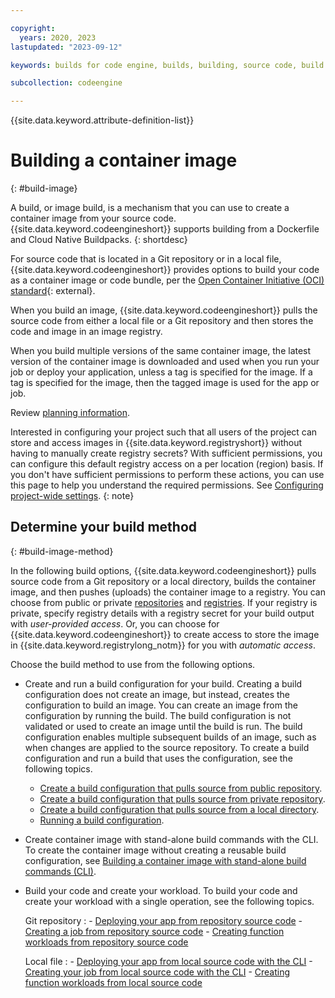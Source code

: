 ```yaml
---

copyright:
  years: 2020, 2023
lastupdated: "2023-09-12"

keywords: builds for code engine, builds, building, source code, build run, application image builds for code engine, job image builds for code engine, container image builds with code engine, registry secret, registry access secret

subcollection: codeengine

---
```


{{site.data.keyword.attribute-definition-list}}


# Building a container image
{: #build-image}

A build, or image build, is a mechanism that you can use to create a container image from your source code. {{site.data.keyword.codeengineshort}} supports building from a Dockerfile and Cloud Native Buildpacks.
{: shortdesc}

For source code that is located in a Git repository or in a local file, {{site.data.keyword.codeengineshort}} provides options to build your code as a container image or code bundle, per the [Open Container Initiative (OCI) standard](https://opencontainers.org/){: external}. 

When you build an image, {{site.data.keyword.codeengineshort}} pulls the source code from either a local file or a Git repository and then stores the code and image in an image registry.

When you build multiple versions of the same container image, the latest version of the container image is downloaded and used when you run your job or deploy your application, unless a tag is specified for the image. If a tag is specified for the image, then the tagged image is used for the app or job. 

Review [planning information](/docs/codeengine?topic=codeengine-plan-build). 

Interested in configuring your project such that all users of the project can store and access images in {{site.data.keyword.registryshort}} without having to manually create registry secrets? With sufficient permissions, you can configure this default registry access on a per location (region) basis. If you don't have sufficient permissions to perform these actions, you can use this page to help you understand the required permissions. See [Configuring project-wide settings](/docs/codeengine?topic=codeengine-project-integrations). 
{: note}

## Determine your build method
{: #build-image-method}

In the following build options, {{site.data.keyword.codeengineshort}} pulls source code from a Git repository or a local directory, builds the container image, and then pushes (uploads) the container image to a registry. You can choose from public or private [repositories](/docs/codeengine?topic=codeengine-code-repositories) and [registries](/docs/codeengine?topic=codeengine-add-registry). If your registry is private, specify registry details with a registry secret for your build output with *user-provided access*. Or, you can choose for {{site.data.keyword.codeengineshort}} to create access to store the image in {{site.data.keyword.registrylong_notm}} for you with *automatic access*. 

Choose the build method to use from the following options. 

* Create and run a build configuration for your build. Creating a build configuration does not create an image, but instead, creates the configuration to build an image. You can create an image from the configuration by running the build. The build configuration is not validated or used to create an image until the build is run. The build configuration enables multiple subsequent builds of an image, such as when changes are applied to the source repository. To create a build configuration and run a build that uses the configuration, see the following topics.
     * [Create a build configuration that pulls source from public repository](/docs/codeengine?topic=codeengine-build-create-config1).
     * [Create a build configuration that pulls source from private repository](/docs/codeengine?topic=codeengine-build-config-gitrepo).
     * [Create a build configuration that pulls source from a local directory](/docs/codeengine?topic=codeengine-build-config-local).
     * [Running a build configuration](/docs/codeengine?topic=codeengine-build-run).

* Create container image with stand-alone build commands with the CLI. To create the container image without creating a reusable build configuration, see [Building a container image with stand-alone build commands (CLI)](/docs/codeengine?topic=codeengine-build-standalone).

* Build your code and create your workload. To build your code and create your workload with a single operation, see the following topics.

     Git repository
     :    - [Deploying your app from repository source code](/docs/codeengine?topic=codeengine-app-source-code)
          - [Creating a job from repository source code](/docs/codeengine?topic=codeengine-run-job-source-code)
          - [Creating function workloads from repository source code](/docs/codeengine?topic=codeengine-fun-create-repo)

     Local file
     :    - [Deploying your app from local source code with the CLI](/docs/codeengine?topic=codeengine-app-local-source-code)
          - [Creating your job from local source code with the CLI](/docs/codeengine?topic=codeengine-job-local-source-code)
          - [Creating function workloads from local source code](/docs/codeengine?topic=codeengine-fun-create-local)




